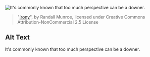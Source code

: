 ![It's commonly known that too much perspective can be a downer.](https://imgs.xkcd.com/comics/irony_color.jpg)
> "[Irony](https://xkcd.com/6/)", by Randall Munroe, licensed under Creative Commons Attribution-NonCommercial 2.5 License

## Alt Text
It's commonly known that too much perspective can be a downer.
